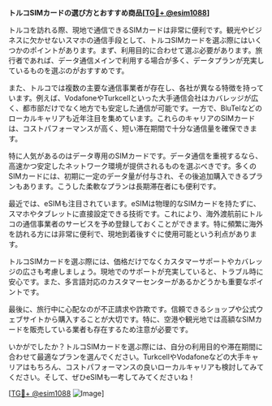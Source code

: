 **トルコSIMカードの選び方とおすすめ商品[[TG💪+ @esim1088](https://t.me/s/esim1088)]**

トルコを訪れる際、現地で通信できるSIMカードは非常に便利です。観光やビジネスに欠かせないスマホの通信手段として、トルコSIMカードを選ぶ際にはいくつかのポイントがあります。まず、利用目的に合わせて選ぶ必要があります。旅行者であれば、データ通信メインで利用する場合が多く、データプランが充実しているものを選ぶのがおすすめです。

また、トルコでは複数の主要な通信事業者が存在し、各社が異なる特徴を持っています。例えば、VodafoneやTurkcellといった大手通信会社はカバレッジが広く、都市部だけでなく地方でも安定した通信が可能です。一方で、BluTelなどのローカルキャリアも近年注目を集めています。これらのキャリアのSIMカードは、コストパフォーマンスが高く、短い滞在期間で十分な通信量を確保できます。

特に人気があるのはデータ専用のSIMカードです。データ通信を重視するなら、高速かつ安定したネットワーク環境が提供されるものを選ぶべきです。多くのSIMカードには、初期に一定のデータ量が付与され、その後追加購入できるプランもあります。こうした柔軟なプランは長期滞在者にも便利です。

最近では、eSIMも注目されています。eSIMは物理的なSIMカードを持たずに、スマホやタブレットに直接設定できる技術です。これにより、海外渡航前にトルコの通信事業者のサービスを予め登録しておくことができます。特に頻繁に海外を訪れる方には非常に便利で、現地到着後すぐに使用可能という利点があります。

トルコSIMカードを選ぶ際には、価格だけでなくカスタマーサポートやカバレッジの広さも考慮しましょう。現地でのサポートが充実していると、トラブル時に安心です。また、多言語対応のカスタマーセンターがあるかどうかも重要なポイントです。

最後に、旅行中に心配なのが不正請求や詐欺です。信頼できるショップや公式ウェブサイトから購入することが大切です。特に、空港や観光地では高額なSIMカードを販売している業者も存在するため注意が必要です。

いかがでしたか？トルコSIMカードを選ぶ際には、自分の利用目的や滞在期間に合わせて最適なプランを選んでください。TurkcellやVodafoneなどの大手キャリアはもちろん、コストパフォーマンスの良いローカルキャリアも検討してみてください。そして、ぜひeSIMも一考してみてくださいね！

[[TG💪+ @esim1088](https://t.me/s/esim1088) ![Image](https://i.postimg.cc/Y0z9fWf4/image.png)]